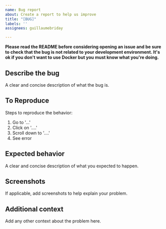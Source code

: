 ```yaml
---
name: Bug report
about: Create a report to help us improve
title: "[BUG]"
labels: ''
assignees: guillaumebriday

---
```


**Please read the README before considering opening an issue and be sure to check that the bug is not related to your development environment. It's ok if you don't want to use Docker but you must know what you're doing.** 

## Describe the bug
A clear and concise description of what the bug is.

## To Reproduce
Steps to reproduce the behavior:
1. Go to '...'
2. Click on '....'
3. Scroll down to '....'
4. See error

## Expected behavior
A clear and concise description of what you expected to happen.

## Screenshots
If applicable, add screenshots to help explain your problem.

## Additional context
Add any other context about the problem here.
